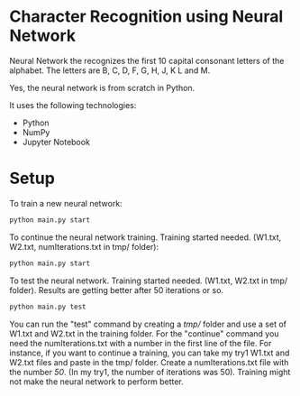 # Character Recognition using Neural Network 

Neural Network the recognizes the first 10 capital consonant letters of the alphabet.
The letters are B, C, D, F, G, H, J, K L and M.

Yes, the neural network is from scratch in Python.

It uses the following technologies:

- Python
- NumPy
- Jupyter Notebook

# Setup
To train a new neural network:
```sh
python main.py start
```
To continue the neural network training. Training started needed. (W1.txt, W2.txt, numIterations.txt in tmp/ folder):
```sh
python main.py start
```
To test the neural network. Training started needed. (W1.txt, W2.txt in tmp/ folder). Results are getting better after 50 iterations or so.
```sh
python main.py test
```

You can run the "test" command by creating a <i>tmp/</i> folder and use a set of W1.txt and W2.txt in the training folder. For the "continue" command you need the numIterations.txt with a number in the first line of the file. For instance, if you want to continue a training, you can take my try1 W1.txt and W2.txt files and paste in the tmp/ folder. Create a numIterations.txt file with the number <i>50</i>. (In my try1, the number of iterations was 50). Training might not make the neural network to perform better.